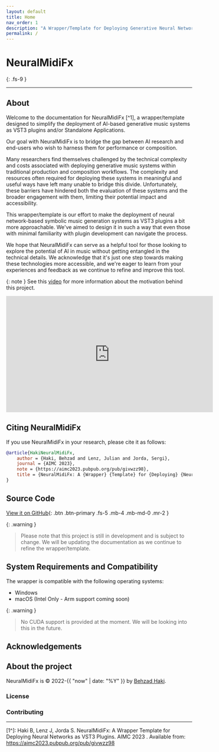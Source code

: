 ```yaml
---
layout: default
title: Home
nav_order: 1
description: "A Wrapper/Template for Deploying Generative Neural Network Models of Symbolic Music As VST Plugins"
permalink: /
---
```


# NeuralMidiFx
{: .fs-9 }

---
## About
Welcome to the documentation for NeuralMidiFx [^1], a wrapper/template designed to simplify the deployment of AI-based generative music systems as VST3 plugins and/or Standalone Applications. 

Our goal with NeuralMidiFx is to bridge the gap between AI research and end-users who wish to harness them for performance or composition.

Many researchers find themselves challenged by the technical complexity and costs associated with deploying generative music systems within traditional production and composition workflows. 
The complexity and resources often required for deploying these systems in meaningful and useful ways have left many unable to bridge this divide. 
Unfortunately, these barriers have hindered both the evaluation of these systems and the broader engagement with them, limiting their potential impact and accessibility.

This wrapper/template is our effort to make the deployment of neural network-based symbolic music generation systems as VST3 plugins a bit more approachable. 
We've aimed to design it in such a way that even those with minimal familiarity with plugin development can navigate the process.

We hope that NeuralMidiFx can serve as a helpful tool for those looking to explore the potential of AI in music without getting entangled in the technical details.
We acknowledge that it's just one step towards making these technologies more accessible, and we're eager to learn from your experiences and feedback as we continue to refine and improve this tool. 

{: note }
See this [video](https://www.youtube.com/watch?v=xcq-VWo0Y6U) for more information about the motivation behind this project.

<iframe width="560" height="315" src="https://www.youtube.com/embed/xcq-VWo0Y6U" title="YouTube video player" frameborder="0" allow="accelerometer; autoplay; clipboard-write; encrypted-media; gyroscope; picture-in-picture; web-share" allowfullscreen></iframe>

## Citing NeuralMidiFx

If you use NeuralMidiFx in your research, please cite it as follows:

```bibtex
@article{HakiNeuralMidiFx,
	author = {Haki, Behzad and Lenz, Julian and Jorda, Sergi},
	journal = {AIMC 2023},
	note = {https://aimc2023.pubpub.org/pub/givwzz98},
	title = {NeuralMidiFx: A {Wrapper} {Template} for {Deploying} {Neural} {Networks} as {VST3} {Plugins}},
}
```

## Source Code

[View it on GitHub][repo]{: .btn .btn-primary .fs-5 .mb-4 .mb-md-0 .mr-2 }

{: .warning }
> Please note that this project is still in development and is subject to change. We will be updating the documentation as we continue to refine the wrapper/template.


## System Requirements and Compatibility
The wrapper is compatible with the following operating systems:

- Windows 
- macOS (Intel Only - Arm support coming soon)

{: .warning }
>No CUDA support is provided at the moment. We will be looking into this in the future.


## Acknowledgements


## About the project

NeuralMidiFx is &copy; 2022-{{ "now" | date: "%Y" }} by [Behzad Haki](http://behzadhaki.com).

### License

### Contributing

----

[1^]: Haki B, Lenz J, Jorda S. NeuralMidiFx: A Wrapper Template for Deploying Neural Networks as VST3 Plugins. AIMC 2023 . Available from: https://aimc2023.pubpub.org/pub/givwzz98

[repo]: https://github.com/behzadhaki/NeuralMidiFXPlugin

